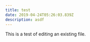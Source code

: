 ```yaml
---
title: test
date: 2019-04-24T05:26:03.839Z
description: asdf
---
```

This is a test of editing an existing file.
